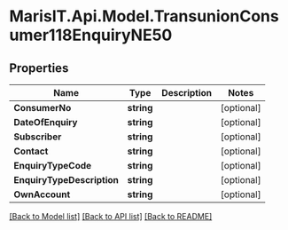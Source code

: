 
# MarisIT.Api.Model.TransunionConsumer118EnquiryNE50

## Properties

Name | Type | Description | Notes
------------ | ------------- | ------------- | -------------
**ConsumerNo** | **string** |  | [optional] 
**DateOfEnquiry** | **string** |  | [optional] 
**Subscriber** | **string** |  | [optional] 
**Contact** | **string** |  | [optional] 
**EnquiryTypeCode** | **string** |  | [optional] 
**EnquiryTypeDescription** | **string** |  | [optional] 
**OwnAccount** | **string** |  | [optional] 

[[Back to Model list]](../README.md#documentation-for-models)
[[Back to API list]](../README.md#documentation-for-api-endpoints)
[[Back to README]](../README.md)

